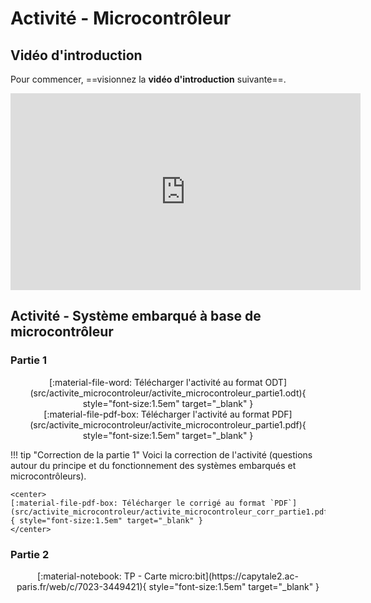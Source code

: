 # Activité - Microcontrôleur

## Vidéo d'introduction

Pour commencer, ==visionnez la **vidéo d'introduction** suivante==.

<iframe width="560" height="315" src="https://www.youtube-nocookie.com/embed/DOECi_ZKaYI?si=L3Ig6iC1GwkU453c" title="YouTube video player" frameborder="0" allow="accelerometer; autoplay; clipboard-write; encrypted-media; gyroscope; picture-in-picture; web-share" referrerpolicy="strict-origin-when-cross-origin" allowfullscreen></iframe>

## Activité - Système embarqué à base de microcontrôleur

### Partie 1

<center>
[:material-file-word: Télécharger l'activité au format ODT](src/activite_microcontroleur/activite_microcontroleur_partie1.odt){ style="font-size:1.5em" target="_blank" }
</center>

<center>
[:material-file-pdf-box: Télécharger l'activité au format PDF](src/activite_microcontroleur/activite_microcontroleur_partie1.pdf){ style="font-size:1.5em" target="_blank" }
</center>

!!! tip "Correction de la partie 1"
    Voici la correction de l'activité (questions autour du principe et du fonctionnement des systèmes embarqués et microcontrôleurs).

    <center>
    [:material-file-pdf-box: Télécharger le corrigé au format `PDF`](src/activite_microcontroleur/activite_microcontroleur_corr_partie1.pdf){ style="font-size:1.5em" target="_blank" }
    </center> 

### Partie 2

<center>
[:material-notebook: TP - Carte micro:bit](https://capytale2.ac-paris.fr/web/c/7023-3449421){ style="font-size:1.5em" target="_blank" }
</center> 